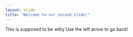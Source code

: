 ```yaml
---
layout: slide
title: "Welcome to our second slide!"
---
```

This is supposed to be witty
Use the left arrow to go back!
